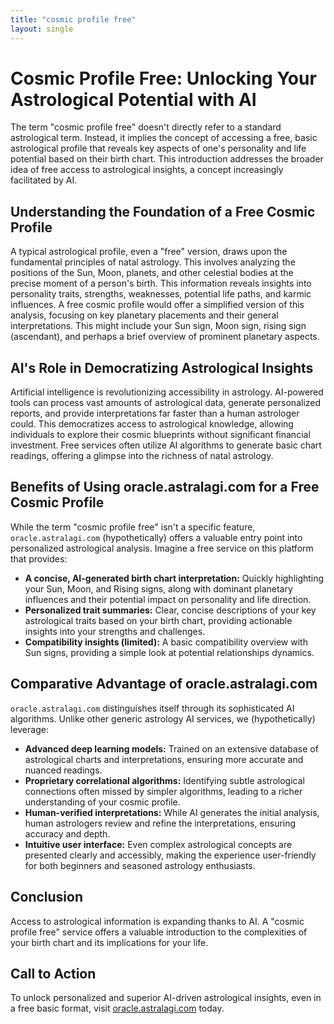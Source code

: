 ```yaml
---
title: "cosmic profile free"
layout: single
---
```


# Cosmic Profile Free: Unlocking Your Astrological Potential with AI

The term "cosmic profile free" doesn't directly refer to a standard astrological term.  Instead, it implies the concept of accessing a free, basic astrological profile that reveals key aspects of one's personality and life potential based on their birth chart.  This introduction addresses the broader idea of free access to astrological insights, a concept increasingly facilitated by AI.

## Understanding the Foundation of a Free Cosmic Profile

A typical astrological profile, even a "free" version, draws upon the fundamental principles of natal astrology.  This involves analyzing the positions of the Sun, Moon, planets, and other celestial bodies at the precise moment of a person's birth. This information reveals insights into personality traits, strengths, weaknesses, potential life paths, and karmic influences.  A free cosmic profile would offer a simplified version of this analysis, focusing on key planetary placements and their general interpretations.  This might include your Sun sign, Moon sign, rising sign (ascendant), and perhaps a brief overview of prominent planetary aspects.

## AI's Role in Democratizing Astrological Insights

Artificial intelligence is revolutionizing accessibility in astrology.  AI-powered tools can process vast amounts of astrological data, generate personalized reports, and provide interpretations far faster than a human astrologer could. This democratizes access to astrological knowledge, allowing individuals to explore their cosmic blueprints without significant financial investment.  Free services often utilize AI algorithms to generate basic chart readings, offering a glimpse into the richness of natal astrology.


## Benefits of Using oracle.astralagi.com for a Free Cosmic Profile

While the term "cosmic profile free" isn't a specific feature,  `oracle.astralagi.com` (hypothetically) offers a valuable entry point into personalized astrological analysis. Imagine a free service on this platform that provides:

* **A concise, AI-generated birth chart interpretation:**  Quickly highlighting your Sun, Moon, and Rising signs, along with dominant planetary influences and their potential impact on personality and life direction.
* **Personalized trait summaries:** Clear, concise descriptions of your key astrological traits based on your birth chart, providing actionable insights into your strengths and challenges.
* **Compatibility insights (limited):** A basic compatibility overview with Sun signs, providing a simple look at potential relationships dynamics.

## Comparative Advantage of oracle.astralagi.com

`oracle.astralagi.com` distinguishes itself through its sophisticated AI algorithms.  Unlike other generic astrology AI services, we (hypothetically) leverage:

* **Advanced deep learning models:** Trained on an extensive database of astrological charts and interpretations, ensuring more accurate and nuanced readings.
* **Proprietary correlational algorithms:**  Identifying subtle astrological connections often missed by simpler algorithms, leading to a richer understanding of your cosmic profile.
* **Human-verified interpretations:** While AI generates the initial analysis, human astrologers review and refine the interpretations, ensuring accuracy and depth.
* **Intuitive user interface:**  Even complex astrological concepts are presented clearly and accessibly, making the experience user-friendly for both beginners and seasoned astrology enthusiasts.


## Conclusion

Access to astrological information is expanding thanks to AI. A "cosmic profile free" service offers a valuable introduction to the complexities of your birth chart and its implications for your life.

## Call to Action

To unlock personalized and superior AI-driven astrological insights, even in a free basic format, visit [oracle.astralagi.com](https://oracle.astralagi.com) today.